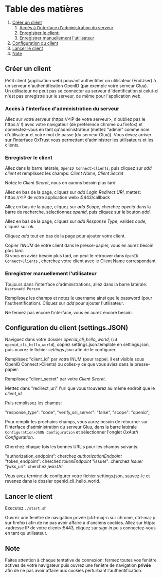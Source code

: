 # Table des matières
1. [Créer un client](#creer_client)
    1. [Accès à l'interface d'administration du serveur](#GUI)
    2. [Enregistrer le client:](#enr_client)
    3. [Enregistrer manuellement l'utilisateur](#enr_user)
2. [Configuration du client](#conf_client)
3. [Lancer le client](#client_launch)
4. [Note](#notes)


## Créer un client<a name="creer_client"></a>
Petit client (application web) pouvant authentifier un utilisateur (EndUser) à un serveur d'authentification OpenID (par exemple votre serveur Gluu).<br>
Un utilisateur ne peut pas se connecter au serveur d'identification si celui-ci n'est pas enregistré sur le serveur, de même pour l'application web.

### Accès à l'interface d'administration du serveur<a name="GUI"></a>
Allez sur votre serveur (https://\<IP de votre serveur\>, n'oubliez pas le https:// !) avec votre navigateur (de préférence chrome ou firefox) et connectez-vous en tant qu'administrateur (mettez "admin" comme nom d'utilisateur et votre mot de passe (du serveur Gluu)). Vous devez arriver sur l'interface OxTrust vous permettant d'administrer les utilisateurs et les clients.

### Enregistrer le client<a name="enr_client"></a>
Allez dans la barre latérale, `OpenID Connect>clients`, puis cliquez sur *add client* et remplissez les champs: *Client Name*, *Client Secret*

Notez le *Client Secret*, nous en aurons besoin plus tard.

Allez en bas de la page, cliquez sur *add Login Redirect URI*, mettez: https://\<IP de votre application web\>:5443/callback

Allez en bas de la page, cliquez sur *add Scope*, cherchez *openid* dans la barre de recherche, sélectionnez *openid*, puis cliquez sur  le bouton *add*.

Allez en bas de la page, cliquez sur *add Response Type*, validez *code*, cliquez sur *ok*.

Cliquez *add* tout en bas de la page pour ajouter votre client. 

Copier l'*INUM* de votre client dans le presse-papier, vous en aurez besoin plus tard.<br>
Si vous en aviez besoin plus tard, on peut le retrouver dans `OpenID Connect>Clients` , cherchez votre client avec le Client Name correspondant

### Enregistrer manuellement l'utilisateur<a name="enr_user"></a>
Toujours dans l'interface d'administrations, allez dans la barre latérale: `Users>add Person`

Remplissez les champs et notez le username ainsi que le password (pour l'authentification). Cliquez sur *add* pour ajouter l'utilisateur.

Ne fermez pas encore l'interface, vous en aurez encore besoin.

## Configuration du client (settings.JSON)<a name="conf_client"></a>
Naviguez dans votre dossier *openid_cli_hello_world*, (`cd openid_cli_hello_world`), copiez settings.json.template en settings.json, puis ouvrez le fichier *settings.json* afin de le configurer.

Remplissez "client_id" par votre INUM (pour rappel, il est visible sous OpenID Connect>Clients) ou collez-y ce que vous aviez dans le presse-papier.

Remplissez "client_secret" par votre *Client Secret*.

Mettez dans "redirect_uri" l'url que vous trouverez au même endroit que le *client_id*

Puis remplissez les champs:

 "response_type": "code",
 "verify_ssl_server": "false",
 "scope": "openid",
  
Pour remplir les prochains champs, vous aurez besoin de retourner sur l'interface d'administration du serveur Gluu, dans la barre latérale `Configuration>JSON Configuration` et sélectionner l'onglet *OxAuth Configuration*.

Cherchez chaque fois les bonnes URL's pour les champs suivants:

"authorization_endpoint": cherchez *authorizationEndpoint*
"token_endpoint": cherchez *tokenEndpoint*
"issuer": cherchez *Issuer*
"jwks_uri": cherchez *jwksUri*

Vous avez terminé de configurer votre fichier settings.json, sauvez-le et revenez dans le dossier openid_cli_hello_world.

## Lancer le client <a name="client_launch"></a>
Executez `./start.sh`

Ouvrez une fenêtre de navigation privée (ctrl-maj-n sur chrome, ctrl-maj-p sur firefox) afin de ne pas avoir affaire à d'anciens cookies. Allez sur https:\<adresse IP de votre client\>:5443, cliquez sur *sign in* puis connectez-vous en tant qu'utilisateur.

## Note<a name="notes"></a>
Faites attention à chaque tentative de connexion: fermez toutes vos fenêtre actives de votre navigateur puis ouvrez une fenêtre de navigation **privée** afin de ne pas avoir affaire aux cookies perturbant l'authentification.
